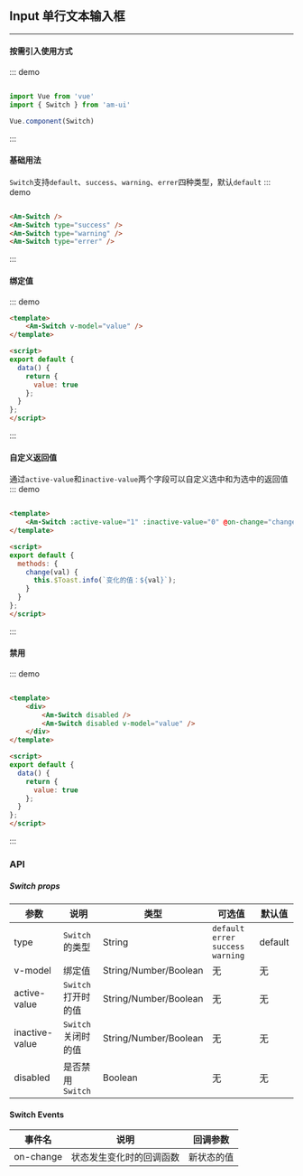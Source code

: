 <!--
 * @Descripttion: 
 * @Author: Fone丶峰
 * @LastModifiedBy: Fone丶峰
 * @Date: 2019-08-05 09:35:58
 * @LastEditors: Fone丶峰
 * @LastEditTime: 2020-04-03 10:44:27
 * @email: 15921712019@163.com
 * @gitHub: https://github.com/FoneQinrf
 -->
## Input 单行文本输入框
---

#### 按需引入使用方式
::: demo
``` javascript

import Vue from 'vue'
import { Switch } from 'am-ui'

Vue.component(Switch)

```
:::

#### 基础用法
`Switch`支持`default`、`success`、`warning`、`errer`四种类型，默认`default`
::: demo
```html

<Am-Switch />
<Am-Switch type="success" />
<Am-Switch type="warning" />
<Am-Switch type="errer" />

```
:::

#### 绑定值
::: demo
```html
<template>
    <Am-Switch v-model="value" />
</template>

<script>
export default {
  data() {
    return {
      value: true
    };
  }
};
</script>

```
:::

#### 自定义返回值

通过`active-value`和`inactive-value`两个字段可以自定义选中和为选中的返回值
::: demo
```html

<template>
    <Am-Switch :active-value="1" :inactive-value="0" @on-change="change" />
</template>

<script>
export default {
  methods: {
    change(val) {
      this.$Toast.info(`变化的值：${val}`);
    }
  }
};
</script>

```
:::

#### 禁用

::: demo
```html

<template>
    <div>
        <Am-Switch disabled />
        <Am-Switch disabled v-model="value" />
    </div>
</template>

<script>
export default {
  data() {
    return {
      value: true
    };
  }
};
</script>

```
:::

### API
##### Switch props
| 参数 | 说明 | 类型 | 可选值 | 默认值 |
|------|------------|------------|------------|------------|
| type  | `Switch`的类型      | String        | `default` `errer` `success` `warning` | default |
| v-model  | 绑定值       | String/Number/Boolean       | 无 | 无
| active-value  |   `Switch` 打开时的值    | String/Number/Boolean       | 无 | 无 |
| inactive-value | `Switch` 关闭时的值       | String/Number/Boolean   | 无 | 无 |
| disabled  | 是否禁用`Switch`      | Boolean       | 无 | 无 |

#### Switch Events
| 事件名 | 说明 | 回调参数 |
|------|------------|------------|
| on-change  | 状态发生变化时的回调函数 |  新状态的值  |